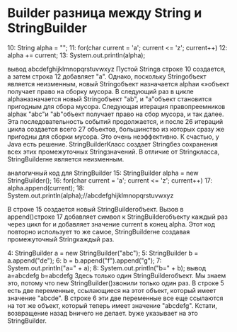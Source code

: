 # Builder разница между String и StringBuilder
10: String alpha = "";
11: for(char current = 'a'; current <= 'z'; current++)
12:  alpha += current;
13: System.out.println(alpha);

вывод  abcdefghijklmnopqrstuvwxyz
Пустой Stringв строке 10 создается, а затем строка 12 добавляет "a". 
Однако, поскольку Stringобъект является неизменным, новый Stringобъект назначается alphaи «»объект получает право на сборку мусора.
В следующий раз в цикле alphaназначается новый Stringобъект "ab", и "a"объект становится пригодным для сбора мусора.
Следующая итерация правопреемников alphaк "abc"и "ab"объект получает право на сбор мусора, и так далее.
Эта последовательность событий продолжается, и после 26 итераций цикла создается всего 27 объектов, 
большинство из которых сразу же пригодны для сборки мусора.
Это очень неэффективно. К счастью, у Java есть решение.
StringBuilderКласс создает Stringбез сохранения всех этих промежуточных Stringзначений.
В отличие от Stringкласса, StringBuilderне является неизменным.

аналогичный код для StringBuilder
15: StringBuilder alpha = new StringBuilder();
16: for(char current = 'a'; current <= 'z'; current++)
17:  alpha.append(current);
18: System.out.println(alpha);//abcdefghijklmnopqrstuvwxyz

В строке 15 создается новый StringBuilderобъект.
Вызов в append()строке 17 добавляет символ к StringBuilderобъекту
каждый раз через цикл for и добавляет значение current в конец alpha. 
Этот код повторно использует то же самое, StringBuilderне создавая промежуточный Stringкаждый раз.

4: StringBuilder a = new StringBuilder("abc");
5: StringBuilder b = a.append("de");
6: b = b.append("f").append("g");
7: System.out.println("a=" + a);
8: System.out.println("b=" + b);
вывод
a=abcdefg
b=abcdefg
 Здесь только один StringBuilderобъект. Мы знаем это, потому что new StringBuilder()звонили только один раз. В строке 5 есть две переменные, ссылающиеся на этот объект, который имеет значение "abcde". В строке 6 эти две переменные все еще ссылаются на тот же объект, который теперь имеет значение "abcdefg". Кстати, возвращение назад bничего не делает. bуже указывает на это StringBuilder.
